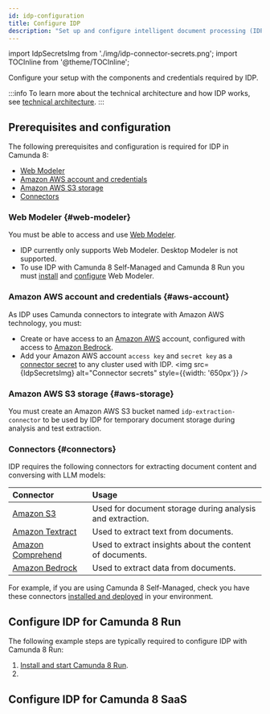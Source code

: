 ```yaml
---
id: idp-configuration
title: Configure IDP
description: "Set up and configure intelligent document processing (IDP) in Camunda 8 SaaS and Self-Managed."
---
```


import IdpSecretsImg from './img/idp-connector-secrets.png';
import TOCInline from '@theme/TOCInline';

Configure your setup with the components and credentials required by IDP.

:::info
To learn more about the technical architecture and how IDP works, see [technical architecture](idp-reference.md#technical-architecture).
:::

## Prerequisites and configuration

The following prerequisites and configuration is required for IDP in Camunda 8:

- [Web Modeler](#web-modeler)
- [Amazon AWS account and credentials](#aws-account)
- [Amazon AWS S3 storage](#aws-storage)
- [Connectors](#connectors)

### Web Modeler {#web-modeler}

You must be able to access and use [Web Modeler](/components/modeler/web-modeler/launch-web-modeler.md).

- IDP currently only supports Web Modeler. Desktop Modeler is not supported.
- To use IDP with Camunda 8 Self-Managed and Camunda 8 Run you must [install](/self-managed/modeler/web-modeler/installation.md) and [configure](/self-managed/modeler/web-modeler/configuration/configuration.md) Web Modeler.

### Amazon AWS account and credentials {#aws-account}

As IDP uses Camunda connectors to integrate with Amazon AWS technology, you must:

- Create or have access to an [Amazon AWS](https://aws.amazon.com/iam/) account, configured with access to [Amazon Bedrock](https://aws.amazon.com/bedrock/).
- Add your Amazon AWS account `access key` and `secret key` as a [connector secret](/components/console/manage-clusters/manage-secrets.md) to any cluster used with IDP.
  <img src={IdpSecretsImg} alt="Connector secrets" style={{width: '650px'}} />

### Amazon AWS S3 storage {#aws-storage}

You must create an Amazon AWS S3 bucket named `idp-extraction-connector` to be used by IDP for temporary document storage during analysis and test extraction.

### Connectors {#connectors}

IDP requires the following connectors for extracting document content and conversing with LLM models:

| Connector                                                                                  | Usage                                                     |
| :----------------------------------------------------------------------------------------- | :-------------------------------------------------------- |
| [Amazon S3](/components/connectors/out-of-the-box-connectors/amazon-s3.md)                 | Used for document storage during analysis and extraction. |
| [Amazon Textract](/components/connectors/out-of-the-box-connectors/amazon-textract.md)     | Used to extract text from documents.                      |
| [Amazon Comprehend](/components/connectors/out-of-the-box-connectors/amazon-comprehend.md) | Used to extract insights about the content of documents.  |
| [Amazon Bedrock](/components/connectors/out-of-the-box-connectors/amazon-bedrock.md)       | Used to extract data from documents.                      |

For example, if you are using Camunda 8 Self-Managed, check you have these connectors [installed and deployed](/self-managed/connectors-deployment/install-and-start.md) in your environment.

## Configure IDP for Camunda 8 Run

The following example steps are typically required to configure IDP with Camunda 8 Run:

1. [Install and start Camunda 8 Run](/self-managed/setup/deploy/local/c8run.md#install-and-start-camunda-8-run).
1.

## Configure IDP for Camunda 8 SaaS
